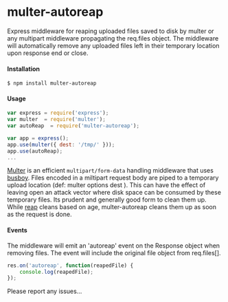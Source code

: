 multer-autoreap
===============

Express middleware for reaping uploaded files saved to disk by multer or any multipart middleware propagating the req.files object.  The middleware will automatically remove any uploaded files left in their temporary location upon response end or close.


#### Installation

`$ npm install multer-autoreap`



#### Usage
```js
var express = require('express');
var multer  = require('multer');
var autoReap  = require('multer-autoreap');

var app = express();
app.use(multer({ dest: '/tmp/' }));
app.use(autoReap);
...
```


[Multer](https://github.com/expressjs/multer) is an efficient `multipart/form-data` handling middleware that uses [busboy](https://github.com/mscdex/busboy).  Files encoded in a miltipart request body are piped to a temporary upload location (def: multer options dest ).  This can have the effect of leaving open an attack vector where disk space can be consumed by these temporary files.  Its prudent and generally good form to clean them up.  While [reap](https://github.com/visionmedia/reap) cleans based on age, multer-autoreap cleans them up as soon as the request is done. 



#### Events
The middleware will emit an 'autoreap' event on the Response object when removing files.  The event will include the original file object from req.files[].
```js
res.on('autoreap', function(reapedFile) {
	console.log(reapedFile);
});
```

Please report any issues...
